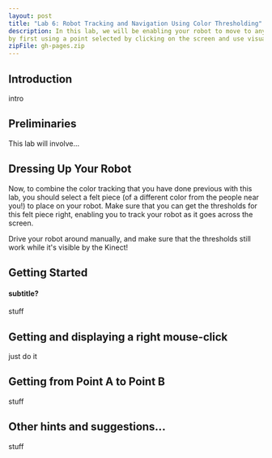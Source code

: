 ```yaml
---
layout: post
title: "Lab 6: Robot Tracking and Navigation Using Color Thresholding"
description: In this lab, we will be enabling your robot to move to any position in the Kinect's view. We'll start off 
by first using a point selected by clicking on the screen and use visual servoing to arrive at that point.
zipFile: gh-pages.zip
---
```


Introduction
--------------

intro


Preliminaries
--------------

This lab will involve...

Dressing Up Your Robot 
--------------

Now, to combine the color tracking that you have done previous with this lab, you should select a felt piece (of a 
different color from the people near you!) to place on your robot. Make sure that you can get the thresholds for this 
felt piece right, enabling you to track your robot as it goes across the screen.

Drive your robot around manually, and make sure that the thresholds still work while it's visible by the Kinect! 

Getting Started 
-----------------

#### subtitle?

stuff

Getting and displaying a right mouse-click
--------------
just do it

Getting from Point A to Point B 
--------------

stuff

Other hints and suggestions... 
--------------

stuff